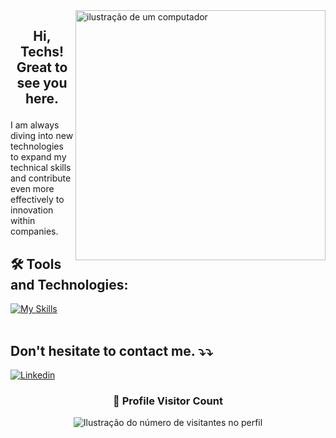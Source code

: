 <img src="https://raw.githubusercontent.com/MicaelliMedeiros/micaellimedeiros/master/image/computer-illustration.png" alt="ilustração de um computador" min-width="400px" max-width="400px" width="400px" align="right">

## <p align="center">  Hi, Techs! Great to see you here.

<p align="rigth"> 
I am always diving into new technologies to expand my technical skills and contribute even more effectively to innovation within companies.
</p>




## 🛠️ Tools and Technologies:
[![My Skills](https://skillicons.dev/icons?i=vscode,javascript,typescript,react,next,html,css,tailwind,sass,bootstrap,figma,git,github)](https://skillicons.dev)<br><br>


## Don't hesitate to contact me. ⤵️⤵️

[![Linkedin](https://img.shields.io/badge/-Franciele-blue?style=flat-square&logo=Linkedin&logoColor=white&link=https://www.linkedin.com/in/francielekuchler/)](https://www.linkedin.com/in/andr%C3%A9-dos-santos-7488702b7/)



<div align="center">
  <h3><b>📍 Profile Visitor Count</b></h3>
</div>

<p align="center">
  <img
    src="https://profile-counter.glitch.me/francielekuchler/count.svg"
    alt="Ilustração do número de visitantes no perfil"
  />
</p>

